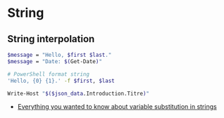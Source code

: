 # String 

## String interpolation

```bash
$message = "Hello, $first $last."
$message = "Date: $(Get-Date)"

# PowerShell format string
'Hello, {0} {1}.' -f $first, $last

Write-Host "$($json_data.Introduction.Titre)"


```

- [Everything you wanted to know about variable substitution in strings](https://learn.microsoft.com/en-us/powershell/scripting/learn/deep-dives/everything-about-string-substitutions?view=powershell-7.4)